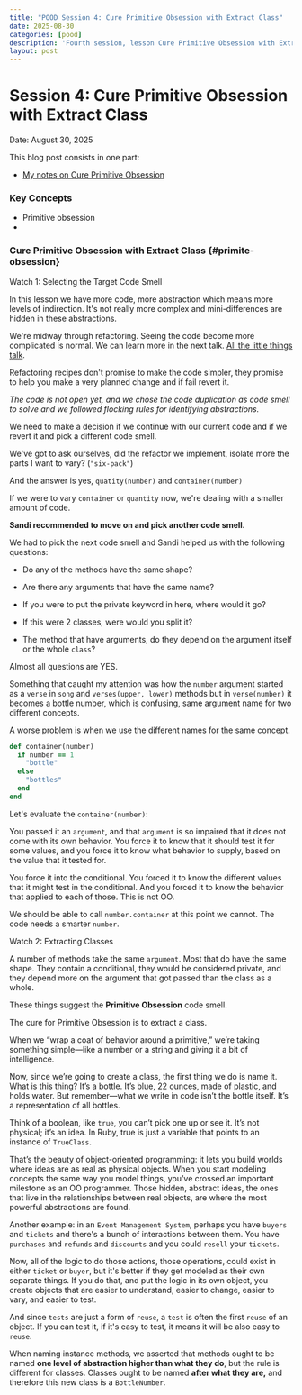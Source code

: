 ```yaml
---
title: "POOD Session 4: Cure Primitive Obsession with Extract Class"
date: 2025-08-30
categories: [pood]
description: 'Fourth session, lesson Cure Primitive Obsession with Extract Class'
layout: post
---
```


# Session 4: Cure Primitive Obsession with Extract Class

Date: August 30, 2025

This blog post consists in one part:

- [My notes on Cure Primitive Obsession](#primite-obsession)


### Key Concepts

- Primitive obsession
- 

### Cure Primitive Obsession with Extract Class {#primite-obsession}

Watch 1: Selecting the Target Code Smell

In this lesson we have more code, more abstraction which means more levels of indirection. It's not really more complex and mini-differences are hidden in these abstractions.

We're midway through refactoring. Seeing the code become more complicated is normal. We can learn more in the next talk. <a href="https://www.youtube.com/watch?v=8bZh5LMaSmE" target="_blank">All the little things talk</a>.

Refactoring recipes don't promise to make the code simpler, they promise to help you make a very planned change and if fail revert it.

<i>The code is not open yet, and we chose the code duplication as code smell to solve and we followed flocking rules for identifying abstractions.</i>

We need to make a decision if we continue with our current code and if we revert it and pick a different code smell.

We've got to ask ourselves, did the refactor we implement, isolate more the parts I want to vary? (`"six-pack"`)

And the answer is yes, `quatity(number)` and `container(number)`

If we were to vary `container` or `quantity` now, we're dealing with a smaller amount of code.

<b>Sandi recommended to move on and pick another code smell.</b>

We had to pick the next code smell and Sandi helped us with the following questions:

- Do any of the methods have the same shape? 

- Are there any arguments that have the same name? 

- If you were to put the private keyword in here, where would it go?

- If this were 2 classes, were would you split it?

- The method that have arguments, do they depend on the argument itself or the whole `class`?

Almost all questions are YES.

Something that caught my attention was how the `number` argument started as a `verse` in `song` and `verses(upper, lower)` methods but in `verse(number)` it becomes a bottle number, which is confusing, same argument name for two different concepts.

A worse problem is when we use the different names for the same concept.

```ruby
def container(number)
  if number == 1
    "bottle"
  else
    "bottles"
  end
end
```
Let's evaluate the `container(number)`:

You passed it an `argument`, and that `argument` is so impaired that it does not come with its own behavior. You force it to know that it should test it for some values, and you force it to know what behavior to supply, based on the value that it tested for. 

You force it into the conditional. You forced it to know the different values that it might test in the conditional. And you forced it to know the behavior that applied to each of those. This is not OO.

We should be able to call `number.container` at this point we cannot. The code needs a smarter `number`.

Watch 2: Extracting Classes

A number of methods take the same `argument`. Most that do have the same shape. They contain a conditional, they would be considered private, and they depend more on the argument that got passed than the class as a whole.

These things suggest the <b>Primitive Obsession</b> code smell.

The cure for Primitive Obsession is to extract a class.

When we “wrap a coat of behavior around a primitive,” we’re taking something simple—like a number or a string and giving it a bit of intelligence.

Now, since we’re going to create a class, the first thing we do is name it. What is this thing? It’s a bottle. It’s blue, 22 ounces, made of plastic, and holds water. But remember—what we write in code isn’t the bottle itself. It’s a representation of all bottles.

Think of a boolean, like `true`, you can’t pick one up or see it. It’s not physical; it’s an idea. In Ruby, true is just a variable that points to an instance of `TrueClass`.

That’s the beauty of object-oriented programming: it lets you build worlds where ideas are as real as physical objects. When you start modeling concepts the same way you model things, you’ve crossed an important milestone as an OO programmer. Those hidden, abstract ideas, the ones that live in the relationships between real objects, are where the most powerful abstractions are found.

Another example: in an `Event Management System`, perhaps you have `buyers` and `tickets` and there's a bunch of interactions between them. You have `purchases` and `refunds` and `discounts` and you could `resell` your `tickets`. 

Now, all of the logic to do those actions, those operations, could exist in either `ticket` or `buyer`, but it's better if they get modeled as their own separate things. If you do that, and put the logic in its own object, you create objects that are easier to understand, easier to change, easier to vary, and easier to test. 

And since `tests` are just a form of `reuse`, a `test` is often the first `reuse` of an object. If you can test it, if it's easy to test, it means it will be also easy to `reuse`.

When naming instance methods, we asserted that methods ought to be named <b>one level of abstraction higher than what they do</b>, but the rule is different for classes. Classes ought to be named <b>after what they are,</b> and therefore this new class is a `BottleNumber`.